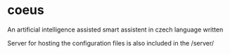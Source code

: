 # coeus
An artificial intelligence assisted smart assistent in czech language written

Server for hosting the configuration files is also included in the /server/
